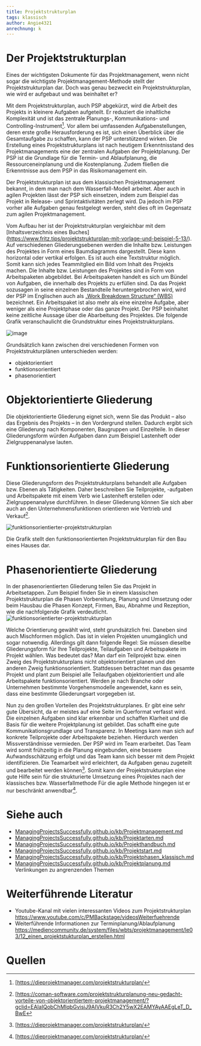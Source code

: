 ```yaml
---
title: Projektstrukturplan
tags: klassisch
author: Angie4321
anrechnung: k 
---
```

# Der Projektstrukturplan

Eines der wichtigsten Dokumente für das Projektmanagement, wenn nicht sogar die wichtigste Projektmanagement-Methode stellt der Projektstrukturplan dar. Doch was genau bezweckt ein Projektstrukturplan, wie wird er aufgebaut und was beinhaltet er?

Mit dem Projektstrukturplan, auch PSP abgekürzt, wird die Arbeit des Projekts in kleinere Aufgaben aufgeteilt. Er reduziert die inhaltliche Komplexität und ist das zentrale Planungs-, Kommunikations- und Controlling-Instrument[^1]. Vor allem bei umfassenden Aufgabenstellungen, deren erste große Herausforderung es ist, sich einen Überblick über die Gesamtaufgabe zu schaffen, kann der PSP unterstützend wirken. Die Erstellung eines Projektstrukturplans ist nach heutigem Erkenntnisstand des Projektmanagements eine der zentralen Aufgaben der Projektplanung. Der PSP ist die Grundlage für die Termin- und Ablaufplanung, die Ressourceneinplanung und die Kostenplanung. Zudem fließen die Erkenntnisse aus dem PSP in das Risikomanagement ein. 

Der Projektstrukturplan ist aus dem klassischen Projektmanagement bekannt, in dem man nach dem Wasserfall-Modell arbeitet. Aber auch in agilen Projekten lässt der PSP sich einsetzen, indem zum Beispiel das Projekt in Release- und Sprintaktivitäten zerlegt wird. Da jedoch im PSP vorher alle Aufgaben genau festgelegt werden, steht dies oft im Gegensatz zum agilen Projektmanagement. 

Vom Aufbau her ist der Projektstrukturplan vergleichbar mit dem [Inhaltsverzeichnis eines Buches] (https://www.fritz.tips/projektstrukturplan-mit-vorlage-und-beispiel-5-13/). Auf verschiedenen Gliederungsebenen werden die Inhalte bzw. Leistungen des Projektes in Form eines Baumdiagramms dargestellt. Diese kann horizontal oder vertikal erfolgen. Es ist auch eine Textstruktur möglich. Somit kann sich jedes Teammitglied ein Bild vom Inhalt des Projekts machen. Die Inhalte bzw. Leistungen des Projektes sind in Form von Arbeitspaketen abgebildet. Bei Arbeitspaketen handelt es sich um Bündel von Aufgaben, die innerhalb des Projekts zu erfüllen sind. Da das Projekt sozusagen in seine einzelnen Bestandteile heruntergebrochen wird, wird der PSP im Englischen auch als [„Work Breakdown Structure“ (WBS)](https://dieprojektmanager.com/projektstrukturplan/) bezeichnet. Ein Arbeitspaket ist also mehr als eine einzelne Aufgabe, aber weniger als eine Projektphase oder das ganze Projekt. Der PSP beinhaltet keine zeitliche Aussage über die Abarbeitung des Projektes.
Die folgende Grafik veranschaulicht die Grundstruktur eines Projektstrukturplans.

![image](https://user-images.githubusercontent.com/92889512/143291435-e333b103-8895-40be-a998-b7c31fa1c2d4.png)


Grundsätzlich kann zwischen drei verschiedenen Formen von Projektstrukturplänen unterschieden werden: 

* objektorientiert 
* funktionsorientiert 
* phasenorientiert

# Objektorientierte Gliederung

Die objektorientierte Gliederung eignet sich, wenn Sie das Produkt – also das Ergebnis des Projekts – in den Vordergrund stellen. Dadurch ergibt sich eine Gliederung nach Komponenten, Baugruppen und Einzelteile. In dieser Gliederungsform würden Aufgaben dann zum Beispiel Lastenheft oder Zielgruppenanalyse lauten.

# Funktionsorientierte Gliederung
Diese Gliederungsform des Projektstrukturplans behandelt alle Aufgaben bzw. Ebenen als Tätigkeiten. Daher beschreiben Sie Teilprojekte, -aufgaben und Arbeitspakete mit einem Verb wie Lastenheft erstellen oder Zielgruppenanalyse durchführen. In dieser Gliederung können Sie sich aber auch an den Unternehmensfunktionen orientieren wie Vertrieb und Verkauf[^2].

![funktionsorientierter-projektstrukturplan](https://user-images.githubusercontent.com/92889512/143291782-a9846f29-fcc3-4292-b952-f5cce0bfc891.png)

Die Grafik stellt den funktionsorientierten Projektstrukturplan für den Bau eines Hauses dar.

# Phasenorientierte Gliederung
In der phasenorientierten Gliederung teilen Sie das Projekt in Arbeitsetappen. Zum Beispiel finden Sie in einem klassischen Projektstrukturplan die Phasen Vorbereitung, Planung und Umsetzung oder beim Hausbau die Phasen Konzept, Firmen, Bau, Abnahme und Rezeption, wie die nachfolgende Grafik verdeutlicht.
![funktionsorientierter-projektstrukturplan](https://user-images.githubusercontent.com/92889512/143292048-ae4d0a53-a418-4c57-826c-5ec786211f86.png)

Welche Orientierung gewählt wird, steht grundsätzlich frei. Daneben sind auch Mischformen möglich. Das ist in vielen Projekten unumgänglich und sogar notwendig. Allerdings gilt dann folgende Regel: Sie müssen dieselbe Gliederungsform für Ihre Teilprojekte, Teilaufgaben und Arbeitspakete im Projekt wählen. Was bedeutet das? Man darf ein Teilprojekt bzw. einen Zweig des Projektstrukturplans nicht objektorientiert planen und den anderen Zweig funktionsorientiert. Stattdessen betrachtet man das gesamte Projekt und plant zum Beispiel alle Teilaufgaben objektorientiert und alle Arbeitspakete funktionsorientiert. Werden je nach Branche oder Unternehmen bestimmte Vorgehensmodelle angewendet, kann es sein, dass eine bestimmte Gliederungsart vorgegeben ist. 

Nun zu den großen Vorteilen des Projektstrukturplanes. Er gibt eine sehr gute Übersicht, da er meistes auf eine Seite im Querformat verfasst wird. Die einzelnen Aufgaben sind klar erkennbar und schaffen Klarheit und die Basis für die weitere Projektplanung ist gebildet. Das schafft eine gute Kommunikationsgrundlage und Transparenz. In Meetings kann man sich auf konkrete Teilprojekte oder Arbeitspakete beziehen. Hierdurch werden Missverständnisse vermieden. Der PSP wird im Team erarbeitet. Das Team wird somit frühzeitig in die Planung eingebunden, eine bessere Aufwandsschätzung erfolgt und das Team kann sich besser mit dem Projekt identifizieren. Die Teamarbeit wird erleichtert, da Aufgaben genau zugeteilt und bearbeitet werden können[^1]. Somit kann der Projektstrukturplan eine gute Hilfe sein für die strukturierte Umsetzung eines Projektes nach der klassisches bzw. Wasserfallmethode Für die agile Methode hingegen ist er nur beschränkt anwendbar[^1].


# Siehe auch

* [ManagingProjectsSuccessfully.github.io/kb/Projektmanagement.md](Projektmanagement.md) 
* [ManagingProjectsSuccessfully.github.io/kb/Projektarten.md](Projektarten.md)
* [ManagingProjectsSuccessfully.github.io/kb/Projekthandbuch.md](Projekthandbuch.md)
* [ManagingProjectsSuccessfully.github.io/kb/Projektstart.md](Projektstart.md)
* [ManagingProjectsSuccessfully.github.io/kb/Projektphasen_klassisch.md](Projektphasen_klassisch.md)
* [ManagingProjectsSuccessfully.github.io/kb/Projektplanung.md](Projektplanung.md) Verlinkungen zu angrenzenden Themen

# Weiterführende Literatur

* Youtube-Kanal mit vielen interessanten Videos zum Projektstrukturplan https://www.youtube.com/c/PMBackstage/videosWeiterfuehrende
* Weiterführende Informationen zur Terminplanung/Ablaufplanung https://mediencommunity.de/system/files/wbts/projektmanagement/le03/12_einen_projektstukturplan_erstellen.html 

# Quellen

[^1]: [https://dieprojektmanager.com/projektstrukturplan/ 
[^2]: [https://coman-software.com/projektstrukturplanung-neu-gedacht-vorteile-von-objektorientiertem-projektmanagement/?gclid=EAIaIQobChMIqbGvisiJ9AIVkuR3Ch2Y5wX2EAMYAyAAEgLeT_D_BwE 
[^3]:  [https://www.microtool.de/wissen-online/was-ist-ein-projektstrukturplan/  
[^4]: [Advanced Formatting Syntax for GitHub flavored Markdown](https://docs.github.com/en/github/writing-on-github/working-with-advanced-formatting/organizing-information-with-tables)

